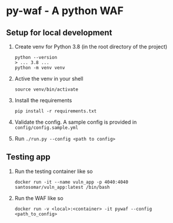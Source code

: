 # py-waf - A python WAF

## Setup for local development
1. Create venv for Python 3.8 (in the root directory of the project)
    ```shell script
   python --version
   > ... 3.8 ...
   python -m venv venv
    ```
2. Active the venv in your shell
    ```shell script
   source venv/bin/activate
    ```
3. Install the requirements
    ```shell script
   pip install -r requirements.txt 
   ```
   
4. Validate the config. A sample config is provided in `config/config.sample.yml`

5. Run `./run.py --config <path to config>`

 ## Testing app
1. Run the testing container like so
    ```
    docker run -it --name vuln_app -p 4040:4040 santosomar/vuln_app:latest /bin/bash
    ```

2. Run the WAF like so
    ```shell script
   docker run -v <local>:<container> -it pywaf --config <path_to_config> 
    ```